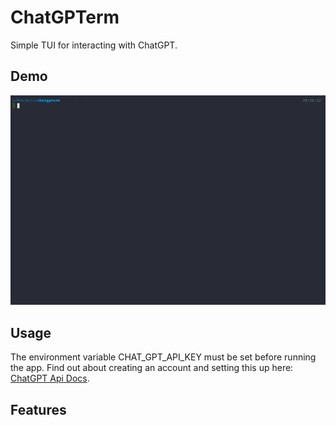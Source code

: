 # ChatGPTerm

Simple TUI for interacting with ChatGPT. 

## Demo

![Demo Gif of ChatGPTerm](./docs/demo.gif)

## Usage
The environment variable CHAT_GPT_API_KEY must be set before running the app. Find out about 
creating an account and setting this up here: [ChatGPT Api Docs](https://beta.openai.com/docs/introduction/key-concepts).


## Features

